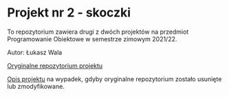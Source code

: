 # Projekt nr 2 - skoczki

To repozytorium zawiera drugi z dwóch projektów na przedmiot Programowanie Obiektowe
w semestrze zimowym 2021/22.

Autor: Łukasz Wala

[Oryginalne repozytorium projektu](https://github.com/apohllo/obiektowe-lab/blob/master/proj2/SKOCZKI.md)

[Opis projektu](opisProjektu.md) na wypadek, gdyby oryginalne repozytorium zostało
usunięte lub zmodyfikowane.